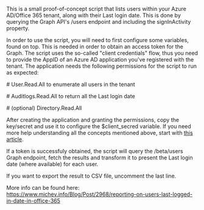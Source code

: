 This is a small proof-of-concept script that lists users within your Azure AD/Office 365 tenant, along with their Last login date. This is done by querying the Graph API's /users endpoint and including the signInActivity property.

In order to use the script, you will need to first configure some variables, found on top. This is needed in order to obtain an access token for the Graph. The script uses the so-called "client credentials" flow, thus you need to provide the AppID of an Azure AD application you've registered with the tenant. The application needs the following permissions for the script to run as expected:

\# User.Read.All to enumerate all users in the tenant

\# Auditlogs.Read.All to return all the Last login date

\# (optional) Directory.Read.All

After creating the application and granting the permissions, copy the key/secret and use it to configure the $client_secred variable. If you need more help understanding all the concepts mentioned above, start with [this article](https://docs.microsoft.com/en-us/graph/auth/auth-concepts).

If a token is successfuly obtained, the script will query the /beta/users Graph endpoint, fetch the results and transform it to present the Last login date (where available) for each user.

If you want to export the result to CSV file, uncomment the last line.

More info can be found here: https://www.michev.info/Blog/Post/2968/reporting-on-users-last-logged-in-date-in-office-365
